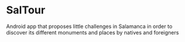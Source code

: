 # SalTour
Android app that proposes little challenges in Salamanca in order to discover its different monuments and places by  natives and foreigners
